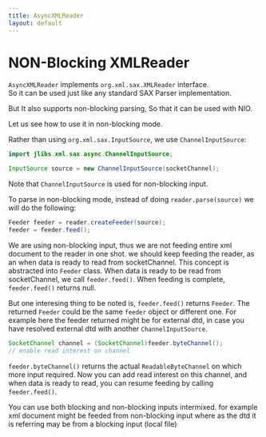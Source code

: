 ```yaml
---
title: AsyncXMLReader
layout: default
---
```


# NON-Blocking XMLReader #

`AsyncXMLReader` implements `org.xml.sax.XMLReader` interface.  
So it can be used just like any standard SAX Parser implementation.

But It also supports non-blocking parsing, So that it can be used with NIO.

Let us see how to use it in non-blocking mode.

Rather than using `org.xml.sax.InputSource`, we use `ChannelInputSource`:

```java
import jlibs.xml.sax.async.ChannelInputSource;

InputSource source = new ChannelInputSource(socketChannel);
```

Note that `ChannelInputSource` is used for non-blocking input.

To parse in non-blocking mode, instead of doing `reader.parse(source)` we will do the following:

```java
Feeder feeder = reader.createFeeder(source);
feeder = feeder.feed();
```

We are using non-blocking input, thus we are not feeding entire xml document to the reader in one shot.
we should keep feeding the reader, as an when data is ready to read from socketChannel. This concept is
abstracted into `Feeder` class. When data is ready to be read from socketChannel, we call `feeder.feed()`.
When feeding is complete, `feeder.feed()` returns null.

But one interesing thing to be noted is, `feeder.feed()` returns `Feeder`. The returned `Feeder` could be
the same `feeder` object or different one. For example here the feeder returned might be for external dtd,
in case you have resolved external dtd with another `ChannelInputSource`.

```java
SocketChannel channel = (SocketChannel)feeder.byteChannel();
// enable read interest on channel
```

`feeder.byteChannel()` returns the actual `ReadableByteChannel` on which more input required. Now you can add read
interest on this channel, and when data is ready to read, you can resume feeding by calling `feeder.feed()`.

You can use both blocking and non-blocking inputs intermixed. for example xml document might be feeded from
non-blocking input where as the dtd it is referring may be from a blocking input (local file)
